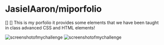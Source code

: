 # JasielAaron/miporfolio

[<linktodeployedapplication>] 
[<linktogitgub>]
This is my porfolio it provides some elements that we have been taught in class advanced CSS and HTML elements! 

![screenshotofmychallenge](Screenshot%202024-01-08%20at%209.43.59 PM.png)
![screenshotofmychallenge](Screenshot%202024-01-08%20at%209.46.06 PM.png)


